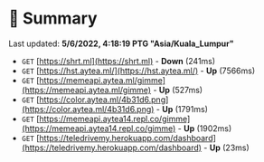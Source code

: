# 📖 Summary
Last updated: **5/6/2022, 4:18:19 PTG "Asia/Kuala_Lumpur"**

- `GET` [https://shrt.ml](https://shrt.ml) - **Down** (241ms)
- `GET` [https://hst.aytea.ml/](https://hst.aytea.ml/) - **Up** (7566ms)
- `GET` [https://memeapi.aytea.ml/gimme](https://memeapi.aytea.ml/gimme) - **Up** (527ms)
- `GET` [https://color.aytea.ml/4b31d6.png](https://color.aytea.ml/4b31d6.png) - **Up** (1791ms)
- `GET` [https://memeapi.aytea14.repl.co/gimme](https://memeapi.aytea14.repl.co/gimme) - **Up** (1902ms)
- `GET` [https://teledrivemy.herokuapp.com/dashboard](https://teledrivemy.herokuapp.com/dashboard) - **Up** (23ms)
